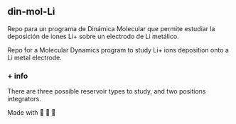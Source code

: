## din-mol-Li
<!---
[Esp](#Esp)

[Eng](#Eng)
-->



Repo para un programa de Dinámica Molecular que permite estudiar la deposición de iones Li+ sobre un electrodo de Li metálico. 

Repo for a Molecular Dynamics program to study Li+ ions deposition onto a Li metal electrode.

### + info
There are three possible reservoir types to study, and two positions integrators.

<!---
Agregar sobre:
Contacto
Licencia
Salida de datos
comments? questions? email us at info at welcometonightvale dot com. or follow us on twitter, at nightvaleradio. or listen to your walls for a while
dana's name has its roots in WtNV's Dana Cardinal :)
-->

Made with :metal: :mate: :battery:

